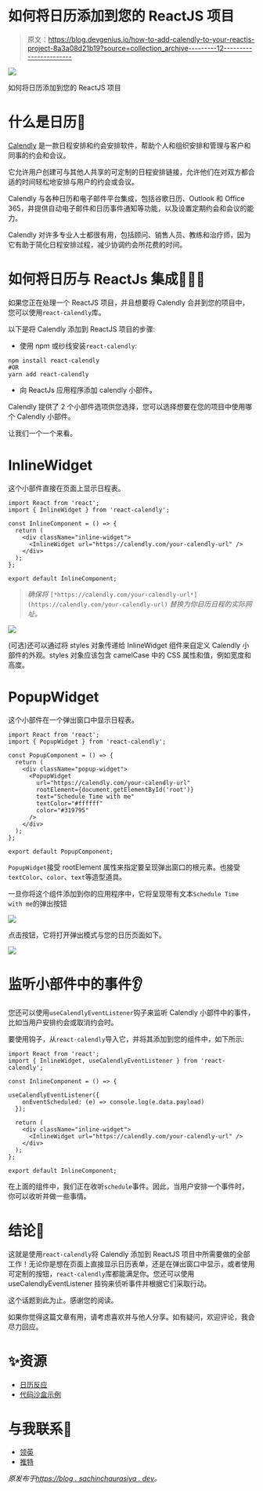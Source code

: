 # 如何将日历添加到您的 ReactJS 项目

> 原文：<https://blog.devgenius.io/how-to-add-calendly-to-your-reactjs-project-8a3a08d21b19?source=collection_archive---------12----------------------->

![](img/cdc861c17b7c05a0a8d09e508a1dc00f.png)

如何将日历添加到您的 ReactJS 项目

# 什么是日历🤔

[Calendly](https://calendly.com/) 是一款日程安排和约会安排软件，帮助个人和组织安排和管理与客户和同事的约会和会议。

它允许用户创建可与其他人共享的可定制的日程安排链接，允许他们在对双方都合适的时间轻松地安排与用户的约会或会议。

Calendly 与各种日历和电子邮件平台集成，包括谷歌日历、Outlook 和 Office 365，并提供自动电子邮件和日历事件通知等功能，以及设置定期约会和会议的能力。

Calendly 对许多专业人士都很有用，包括顾问、销售人员、教练和治疗师，因为它有助于简化日程安排过程，减少协调约会所花费的时间。

# 如何将日历与 ReactJs 集成👨🏻‍💻

如果您正在处理一个 ReactJS 项目，并且想要将 Calendly 合并到您的项目中，您可以使用`react-calendly`库。

以下是将 Calendly 添加到 ReactJS 项目的步骤:

*   使用 npm 或纱线安装`react-calendly`:

```
npm install react-calendly 
#OR
yarn add react-calendly
```

*   向 ReactJs 应用程序添加 calendly 小部件。

Calendly 提供了 2 个小部件选项供您选择，您可以选择想要在您的项目中使用哪个 Calendly 小部件。

让我们一个一个来看。

# InlineWidget

这个小部件直接在页面上显示日程表。

```
import React from 'react';
import { InlineWidget } from 'react-calendly';

const InlineComponent = () => {
  return (
    <div className="inline-widget">
      <InlineWidget url="https://calendly.com/your-calendly-url" />
    </div>
  );
};

export default InlineComponent;
```

> *确保将* `[*https://calendly.com/your-calendly-url*](https://calendly.com/your-calendly-url)` *替换为你日历日程的实际网址。*

![](img/e750cc789d4a5c011ef4fb59e090f0bc.png)

(可选)还可以通过将 styles 对象传递给 InlineWidget 组件来自定义 Calendly 小部件的外观。styles 对象应该包含 camelCase 中的 CSS 属性和值，例如宽度和高度。

# PopupWidget

这个小部件在一个弹出窗口中显示日程表。

```
import React from 'react';
import { PopupWidget } from 'react-calendly';

const PopupComponent = () => {
  return (
    <div className="popup-widget">
      <PopupWidget
        url="https://calendly.com/your-calendly-url" 
        rootElement={document.getElementById('root')}
        text="Schedule Time with me"
        textColor="#ffffff"
        color="#319795"
      />
    </div>
  );
};

export default PopupComponent;
```

`PopupWidget`接受 rootElement 属性来指定要呈现弹出窗口的根元素。也接受`textColor`、`color`、`text`等造型道具。

一旦你将这个组件添加到你的应用程序中，它将呈现带有文本`Schedule Time with me`的弹出按钮

![](img/524471a01583d94af5733d51ade83ca6.png)

点击按钮，它将打开弹出模式与您的日历页面如下。

![](img/1c094bcedbc7bb04165bcc299d59e697.png)

# 监听小部件中的事件👂

您还可以使用`useCalendlyEventListener`钩子来监听 Calendly 小部件中的事件，比如当用户安排约会或取消约会时。

要使用钩子，从`react-calendly`导入它，并将其添加到您的组件中，如下所示:

```
import React from 'react';
import { InlineWidget, useCalendlyEventListener } from 'react-calendly';

const InlineComponent = () => {

useCalendlyEventListener({
    onEventScheduled: (e) => console.log(e.data.payload)
  });

  return (
    <div className="inline-widget">
      <InlineWidget url="https://calendly.com/your-calendly-url" />
    </div>
  );
};

export default InlineComponent;
```

在上面的组件中，我们正在收听`schedule`事件。因此，当用户安排一个事件时，你可以收听并做一些事情。

# 结论📝

这就是使用`react-calendly`将 Calendly 添加到 ReactJS 项目中所需要做的全部工作！无论你是想在页面上直接显示日历表单，还是在弹出窗口中显示，或者使用可定制的按钮，`react-calendly`库都能满足你。您还可以使用 useCalendlyEventListener 挂钩来侦听事件并根据它们采取行动。

这个话题到此为止。感谢您的阅读。

如果你觉得这篇文章有用，请考虑喜欢并与他人分享。如有疑问，欢迎评论，我会尽力回应。

# ✨资源

*   [日历反应](https://www.npmjs.com/package/react-calendly)
*   [代码沙盒示例](https://codesandbox.io/s/reactjs-calendly-p22qts?file=/src/Widgets/InlineComponent.jsx:182-272)

# 与我联系👋

*   [领英](https://www.linkedin.com/in/sachin-chaurasiya)
*   [推特](https://twitter.com/sachindotcom)

*原发布于*[*https://blog . sachinchaurasiya . dev*](https://blog.sachinchaurasiya.dev/how-to-add-calendly-to-your-reactjs-project)*。*
